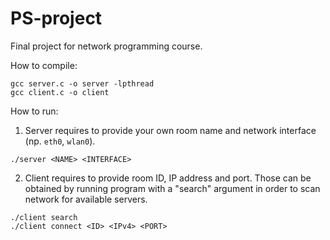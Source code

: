# PS-project
Final project for network programming course.

How to compile:
```
gcc server.c -o server -lpthread
gcc client.c -o client
```

How to run:
1. Server requires to provide your own room name and network interface (np. `eth0`, `wlan0`).
```
./server <NAME> <INTERFACE>
```
2. Client requires to provide room ID, IP address and port. Those can be obtained by running program with a "search" argument in order to scan network for available servers.
```
./client search
./client connect <ID> <IPv4> <PORT>
```